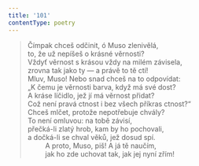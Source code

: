 ```yaml
---
title: '101'
contentType: poetry
---
```


> Čímpak chceš odčinit, ó Muso zlenivělá,  
> to, že už nepíšeš o krásné věrnosti?  
> Vždyť věrnost s krásou vždy na milém závisela,  
> zrovna tak jako ty — a právě to tě ctí!  
> Mluv, Muso! Nebo snad chceš na to odpovídat:  
> „K čemu je věrnosti barva, když má své dost?  
> A kráse líčidlo, jež jí má věrnost přidat?  
> Což není pravá ctnost i bez všech příkras ctnost?“  
> Chceš mlčet, protože nepotřebuje chvály?  
> To není omluvou: na tobě závisí,  
> přečká-li zlatý hrob, kam by ho pochovali,  
> a dočká-li se chval věků, jež dosud spí.  
>          A proto, Muso, piš! A já tě naučím,  
>          jak ho zde uchovat tak, jak jej nyní zřím!
